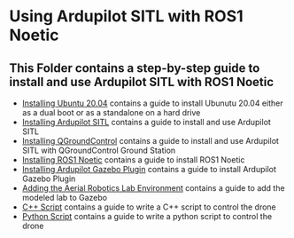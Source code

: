 # Using Ardupilot SITL with ROS1 Noetic
## This Folder contains a step-by-step guide to install and use Ardupilot SITL with ROS1 Noetic
- [Installing Ubuntu 20.04](Ubuntu_20.04_Installation.md) contains a guide to install Ubunutu 20.04 either as a dual boot or as a standalone on a hard drive
- [Installing Ardupilot SITL](Ardupilot_SITL_Installation.md) contains a guide to install and use Ardupilot SITL
- [Installing QGroundControl](QGroundControl_Installation.md) contains a guide to install and use Ardupilot SITL with QGroundControl Ground Station
- [Installing ROS1 Noetic](ROS1_Installation.md) contains a guide to install ROS1 Noetic
- [Installing Ardupilot Gazebo Plugin](Ardupilot_Gazebo_Plugin.md) contains a guide to install Ardupilot Gazebo Plugin
- [Adding the Aerial Robotics Lab Environment](Adding_Lab_Environment.md) contains a guide to add the modeled lab to Gazebo
- [C++ Script](C++_Scripts.md) contains a guide to write a C++ script to control the drone
- [Python Script](Python_Scripts.md) contains a guide to write a python script to control the drone